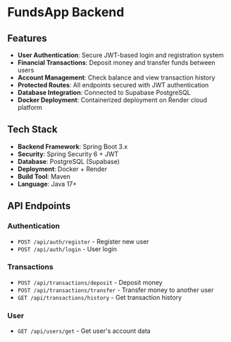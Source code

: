 # FundsApp Backend

## Features

- **User Authentication**: Secure JWT-based login and registration system
- **Financial Transactions**: Deposit money and transfer funds between users
- **Account Management**: Check balance and view transaction history
- **Protected Routes**: All endpoints secured with JWT authentication
- **Database Integration**: Connected to Supabase PostgreSQL
- **Docker Deployment**: Containerized deployment on Render cloud platform

## Tech Stack

- **Backend Framework**: Spring Boot 3.x
- **Security**: Spring Security 6 + JWT
- **Database**: PostgreSQL (Supabase)
- **Deployment**: Docker + Render
- **Build Tool**: Maven
- **Language**: Java 17+

## API Endpoints

### Authentication
- `POST /api/auth/register` - Register new user
- `POST /api/auth/login` - User login

### Transactions
- `POST /api/transactions/deposit` - Deposit money
- `POST /api/transactions/transfer` - Transfer money to another user
- `GET /api/transactions/history` - Get transaction history

### User
- `GET /api/users/get` - Get user's account data  